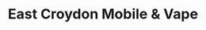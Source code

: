 ---
title: "East Croydon Mobile & Vape"
url: /croydon/east-croydon-mobile-and-vape/
shop: mobile phone
---